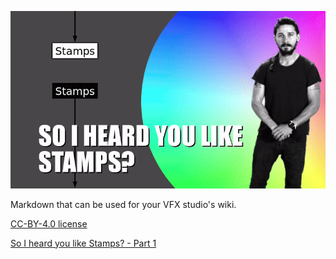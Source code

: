 ![Header](assets/Header_SoIHeardYouLikeStamps.gif)

Markdown that can be used for your VFX studio's wiki.

[CC-BY-4.0 license](../LICENSE)

[So I heard you like Stamps? - Part 1](So%20I%20heard%20you%20like%20Stamps%20-%20Part%201.md)
